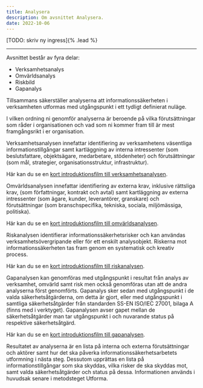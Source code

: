```yaml
---
title: Analysera
description: Om avsnittet Analysera.
date: 2022-10-06
---
```


[TODO: skriv ny ingress]{% .lead %}

---

Avsnittet består av fyra delar:

- Verksamhetsanalys
- Omvärldsanalys
- Riskbild
- Gapanalys

Tillsammans säkerställer analyserna att informationssäkerheten i verksamheten utformas med utgångspunkt i ett tydligt definierat nuläge.

I vilken ordning ni genomför analyserna är beroende på vilka förutsättningar som råder i organisationen och vad som ni kommer fram till är mest framgångsrikt i er organisation.

Verksamhetsanalysen innefattar identifiering av verksamhetens väsentliga informationstillgångar samt kartläggning av interna intressenter (som beslutsfattare, objektsägare, medarbetare, stödenheter) och förutsättningar (som mål, strategier, organisationsstruktur, infrastruktur).

Här kan du se en [kort introduktionsfilm till verksamhetsanalysen](https://www.youtube.com/watch?v=tuaeTB2MeOo&list=PL51069D289E6C618E&index=65).

Omvärldsanalysen innefattar identifiering av externa krav, inklusive rättsliga krav, (som författningar, kontrakt och avtal) samt kartläggning av externa intressenter (som ägare, kunder, leverantörer, granskare) och förutsättningar (som branschspecifika, tekniska, sociala, miljömässiga, politiska).

Här kan du se en [kort introduktionsfilm till omvärldsanalysen](https://www.youtube.com/watch?v=FAwc2hwUo-8&list=PL51069D289E6C618E&index=67).

Riskanalysen identifierar informationssäkerhetsrisker och kan användas verksamhetsövergripande eller för ett enskilt analysobjekt. Riskerna mot informationssäkerheten tas fram genom en systematisk och kreativ process.

Här kan du se en [kort introduktionsfilm till riskanalysen](https://www.youtube.com/watch?v=VNAlUXf8N88&list=PL51069D289E6C618E&index=68).

Gapanalysen kan genomföras med utgångspunkt i resultat från analys av verksamhet, omvärld samt risk men också genomföras utan att de andra analyserna först genomförts. Gapanalys sker sedan med utgångspunkt i de valda säkerhetsåtgärderna, om detta är gjort, eller med utgångspunkt i samtliga säkerhetsåtgärder från standarden SS-EN ISO/IEC 27001, bilaga A (finns med i verktyget). Gapanalysen avser gapet mellan de säkerhetsåtgärder man tar utgångspunkt i och nuvarande status på respektive säkerhetsåtgärd.

Här kan du se en [kort introduktionsfilm till gapanalysen](https://www.youtube.com/watch?v=xeBwJ9ryNZ8&list=PL51069D289E6C618E&index=69).

Resultatet av analyserna är en lista på interna och externa förutsättningar och aktörer samt hur det ska påverka informationssäkerhetsarbetets utformning i nästa steg. Dessutom upprättas en lista på informationstillgångar som ska skyddas, vilka risker de ska skyddas mot, samt valda säkerhetsåtgärder och status på dessa. Informationen används i huvudsak senare i metodsteget Utforma.

